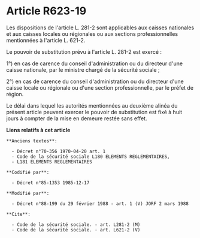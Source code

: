 # Article R623-19

Les dispositions de l'article L. 281-2 sont applicables aux caisses nationales et aux caisses locales ou régionales ou aux
sections professionnelles mentionnées à l'article L. 621-2.

Le pouvoir de substitution prévu à l'article L. 281-2 est exercé :

1°) en cas de carence du conseil d'administration ou du directeur d'une caisse nationale, par le ministre chargé de la
sécurité sociale ;

2°) en cas de carence du conseil d'administration ou du directeur d'une caisse locale ou régionale ou d'une section
professionnelle, par le préfet de région.

Le délai dans lequel les autorités mentionnées au deuxième alinéa du présent article peuvent exercer le pouvoir de
substitution est fixé à huit jours à compter de la mise en demeure restée sans effet.

**Liens relatifs à cet article**

	**Anciens textes**:

	  - Décret n°70-356 1970-04-20 art. 1
	  - Code de la sécurité sociale L180 ELEMENTS REGLEMENTAIRES,
	  - L181 ELEMENTS REGLEMENTAIRES

	**Codifié par**:

	  - Décret n°85-1353 1985-12-17

	**Modifié par**:

	  - Décret n°88-199 du 29 février 1988 - art. 1 (V) JORF 2 mars 1988

	**Cite**:

	  - Code de la sécurité sociale. - art. L281-2 (M)
	  - Code de la sécurité sociale. - art. L621-2 (V)
